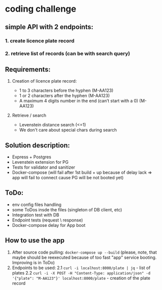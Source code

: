 # coding challenge

## simple API with 2 endpoints:

### 1. create licence plate record
### 2. retrieve list of records (can be with search query)

## Requirements:
1. Creation of licence plate record:
   - 1 to 3 characters before the hyphen (M-AA123)
   - 1 or 2 characters after the hyphen (M-AA123)
   - A maximum 4 digits number in the end (can’t start with a 0) (M-AA123)

2. Retrieve / search
   - Levenstein distance search (<=1)
   - We don't care about special chars during search

## Solution description:

- Express + Postgres
- Levenstein extension for PG
- Tests for validator and sanitizer
- Docker-compose (will fail after 1st build + up because of delay lack => 
  app will fail to connect cause PG will be not booted yet)

## ToDo:
- env config files handling
- some ToDos insde the files (singleton of DB client, etc)
- Integration test with DB
- Endpoint tests (request \ response)
- Docker-compose delay for App boot

## How to use the app

1. After source code pulling: `docker-compose up --build` (please, note, that maybe should be reexecuted because of too fast "app" service booting. Improving is in ToDo)
2. Endpoints to be used:
   2.1 `curl -i localhost:8000/plate | jq` - list of plates
   2.2 `curl -i -X POST -H "Content-Type: application/json" -d '{"plate": "M-AA123"}' localhost:8000/plate` - creation of the plate record
